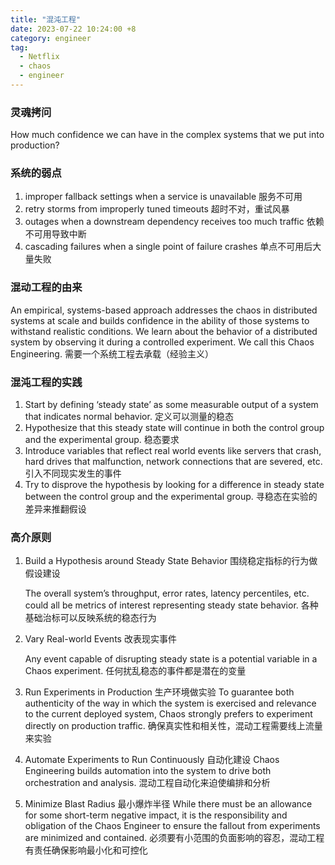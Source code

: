 ```yaml
---
title: "混沌工程"
date: 2023-07-22 10:24:00 +8
category: engineer
tag:
  - Netflix
  - chaos
  - engineer
---
```


### 灵魂拷问

How much confidence we can have in the complex systems that we put into production?

### 系统的弱点

1. improper fallback settings when a service is unavailable 服务不可用
2. retry storms from improperly tuned timeouts 超时不对，重试风暴
3. outages when a downstream dependency receives too much traffic 依赖不可用导致中断
4. cascading failures when a single point of failure crashes 单点不可用后大量失败

### 混动工程的由来

An empirical, systems-based approach addresses the chaos in distributed systems at scale and builds confidence in the ability of those systems to withstand realistic conditions. We learn about the behavior of a distributed system by observing it during a controlled experiment. We call this Chaos Engineering. 需要一个系统工程去承载（经验主义）

### 混沌工程的实践

1. Start by defining ‘steady state’ as some measurable output of a system that indicates normal behavior. 定义可以测量的稳态
2. Hypothesize that this steady state will continue in both the control group and the experimental group. 稳态要求
3. Introduce variables that reflect real world events like servers that crash, hard drives that malfunction, network connections that are severed, etc. 引入不同现实发生的事件
4. Try to disprove the hypothesis by looking for a difference in steady state between the control group and the experimental group. 寻稳态在实验的差异来推翻假设

### 高介原则

1. Build a Hypothesis around Steady State Behavior 围绕稳定指标的行为做假设建设

   The overall system’s throughput, error rates, latency percentiles, etc. could all be metrics of interest representing steady state behavior. 各种基础治标可以反映系统的稳态行为

2. Vary Real-world Events 改表现实事件

   Any event capable of disrupting steady state is a potential variable in a Chaos experiment. 任何扰乱稳态的事件都是潜在的变量

3. Run Experiments in Production 生产环境做实验
   To guarantee both authenticity of the way in which the system is exercised and relevance to the current deployed system, Chaos strongly prefers to experiment directly on production traffic. 确保真实性和相关性，混动工程需要线上流量来实验

4. Automate Experiments to Run Continuously 自动化建设
   Chaos Engineering builds automation into the system to drive both orchestration and analysis. 混动工程自动化来迫使编排和分析

5. Minimize Blast Radius 最小爆炸半径
   While there must be an allowance for some short-term negative impact, it is the responsibility and obligation of the Chaos Engineer to ensure the fallout from experiments are minimized and contained. 必须要有小范围的负面影响的容忍，混动工程有责任确保影响最小化和可控化

